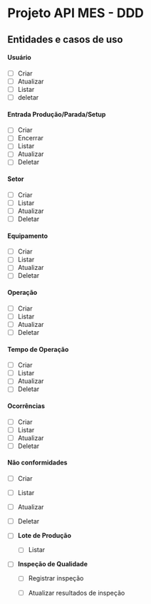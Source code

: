 # Projeto API MES - DDD

## Entidades e casos de uso

#### Usuário
  - [ ] Criar
  - [ ] Atualizar
  - [ ] Listar
  - [ ] deletar

#### Entrada Produção/Parada/Setup
  - [ ] Criar
  - [ ] Encerrar
  - [ ] Listar
  - [ ] Atualizar
  - [ ] Deletar

#### Setor
  - [ ] Criar
  - [ ] Listar
  - [ ] Atualizar
  - [ ] Deletar

#### Equipamento
  - [ ] Criar
  - [ ] Listar
  - [ ] Atualizar
  - [ ] Deletar

#### Operação
  - [ ] Criar
  - [ ] Listar
  - [ ] Atualizar
  - [ ] Deletar

#### Tempo de Operação
  - [ ] Criar
  - [ ] Listar
  - [ ] Atualizar
  - [ ] Deletar

#### Ocorrências
  - [ ] Criar
  - [ ] Listar
  - [ ] Atualizar
  - [ ] Deletar

#### Não conformidades
  - [ ] Criar
  - [ ] Listar
  - [ ] Atualizar
  - [ ] Deletar

- [ ] **Lote de Produção**
  - [ ] Listar
- [ ] **Inspeção de Qualidade**
  - [ ] Registrar inspeção
  - [ ] Atualizar resultados de inspeção


